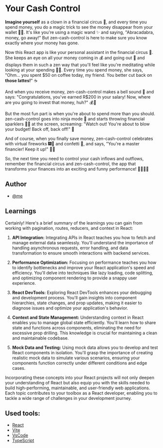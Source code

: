 
# Your Cash Control

**Imagine yourself** as a clown in a financial circus 🤡, and every time you spend money, you do a magic trick to see the money disappear from your wallet 🎩💸. It's like you're using a magic wand ✨ and saying, "Abracadabra, money, go away!" But zen-cash-control is here to make sure you know exactly where your money has gone.

Now this React app is like your personal assistant in the financial circus 🎪. She keeps an eye on all your money coming in 💰 and going out 💸 and displays them in such a zen way that you'll feel like you're meditating while looking at your spending 🧘‍♂️. Every time you spend money, she says, "Ohm... you spent $50 on coffee today, my friend. You better cut back on **those lattes!**" ☕

And when you receive money, zen-cash-control makes a bell sound 🔔 and says: "Congratulations, you've earned R$200 in your salary! Now, where are you going to invest that money, huh?" 💰💼

But the most fun part is when you're about to spend more than you should. zen-cash-control goes into ninja mode 🥷 and starts throwing financial sparklers 💸💫 at the screen, screaming: "Watch out! You're about to blow your budget! Back off, back off!" 🚀

And of course, when you finally save money, zen-cash-control celebrates with virtual fireworks 🎆🎉 and confetti 🎊, and says, "You're a master financier! Keep it up!" 🎈👏

So, the next time you need to control your cash inflows and outflows, remember the financial circus and zen-cash-control, the app that transforms your finances into an exciting and funny performance! 🤑🎉🎪🎈




## Author

- [@me](https://github.com/duds-la)


## Learnings
Certainly! Here's a brief summary of the learnings you can gain from working with pagination, routes, reducers, and context in React:

1. **API Integration:** Integrating APIs in React teaches you how to fetch and manage external data seamlessly. You'll understand the importance of handling asynchronous requests, error handling, and data transformation to ensure smooth interactions with backend services.

2. **Performance Optimization:** Focusing on performance teaches you how to identify bottlenecks and improve your React application's speed and efficiency. You'll delve into techniques like lazy loading, code splitting, and optimizing component rendering to provide a snappy user experience.

3. **React DevTools:** Exploring React DevTools enhances your debugging and development process. You'll gain insights into component hierarchies, state changes, and prop updates, making it easier to diagnose issues and optimize your application's behavior.

4. **Context and State Management:** Understanding context in React enables you to manage global state efficiently. You'll learn how to share state and functions across components, eliminating the need for excessive prop drilling. This knowledge is crucial for maintaining a clean and maintainable codebase.

5. **Mock Data and Testing:** Using mock data allows you to develop and test React components in isolation. You'll grasp the importance of creating realistic mock data to simulate various scenarios, ensuring your components function correctly under different conditions and edge cases.

Incorporating these concepts into your React projects will not only deepen your understanding of React but also equip you with the skills needed to build high-performing, maintainable, and user-friendly web applications. Each topic contributes to your toolbox as a React developer, enabling you to tackle a wide range of challenges in your development journey.

## Used tools:

 - [React](https://react.dev/learn)
 - [Vite](https://vitejs.dev/)
 - [VsCode](https://code.visualstudio.com/download)
 - [TypeScript](https://www.typescriptlang.org/)

